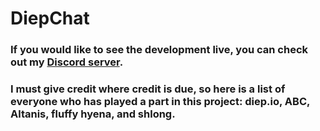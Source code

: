 # DiepChat
### If you would like to see the development live, you can check out my [Discord server](https://discord.gg/WAWEQdhmhc).
### I must give credit where credit is due, so here is a list of everyone who has played a part in this project: diep.io, ABC, Altanis, fluffy hyena, and shlong.
